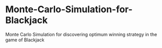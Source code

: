 # Monte-Carlo-Simulation-for-Blackjack
Monte Carlo Simulation for discovering optimum winning strategy in the game of Blackjack
